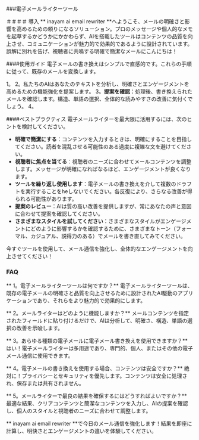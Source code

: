 ###電子メールライターツール

＃＃＃＃ 導入
** inayam ai email rewriter **へようこそ、メールの明確さと影響を高めるための頼りになるソリューション。プロのメッセージや個人的なメモを起草するかどうかにかかわらず、AIを搭載したツールはコンテンツの品質を向上させ、コミュニケーションが魅力的で効果的であるように設計されています。誤解に別れを告げ、視聴者に共鳴する明確で簡潔なメールにこんにちは！

####使用ガイド
電子メールの書き換えはシンプルで直感的です。これらの手順に従って、既存のメールを変換します。

1。
2。私たちのAIはあなたのテキストを分析し、明確さとエンゲージメントを高めるための機能強化を提案します。
3。**提案を確認**：処理後、書き換えられたメールを確認します。構造、単語の選択、全体的な読みやすさの改善に気付くでしょう。
4。

####ベストプラクティス
電子メールライターを最大限に活用するには、次のヒントを検討してください。

-  **明確で簡潔にする**：コンテンツを入力するときは、明確にすることを目指してください。読者を混乱させる可能性のある過度に複雑な文を避けてください。
-  **視聴者に焦点を当てる**：視聴者のニーズに合わせてメールコンテンツを調整します。メッセージが明確になればなるほど、エンゲージメントが良くなります。
-  **ツールを繰り返し使用します**：電子メールの書き換えを介して複数のドラフトを実行することをheしないでください。各反復により、さらなる改善が得られる可能性があります。
-  **提案のレビュー**：AIは質の高い改善を提供しますが、常にあなたの声と意図に合わせて提案を確認してください。
-  **さまざまなスタイルを試してください**：さまざまなスタイルがエンゲージメントにどのように影響するかを確認するために、さまざまなトーン（フォーマル、カジュアル、説得力のある）でメールを書き直してみてください。

今すぐツールを使用して、メール通信を強化し、全体的なエンゲージメントを向上させてください！

### FAQ

** 1。電子メールライターツールは何ですか？**
電子メールライターツールは、既存の電子メールの明確さと品質を向上させるために設計されたAI駆動のアプリケーションであり、それらをより魅力的で効果的にします。

** 2。メールライターはどのように機能しますか？**
メールコンテンツを指定されたフィールドに貼り付けるだけで、AIは分析して、明確さ、構造、単語の選択の改善を示唆します。

** 3。あらゆる種類の電子メールに電子メール書き換えを使用できますか？**
はい！電子メールライターは多用途であり、専門的、個人、またはその他の電子メール通信に使用できます。

** 4。電子メールの書き換えを使用する場合、コンテンツは安全ですか？**
絶対に！プライバシーとセキュリティを優先します。コンテンツは安全に処理され、保存または共有されません。

** 5。メールライターで最良の結果を確保するにはどうすればよいですか？**
最適な結果、クリアコンテンツと簡潔なコンテンツを入力し、AIの提案を確認し、個人のスタイルと視聴者のニーズに合わせて調整します。

** inayam ai email rewriter **で今日のメール通信を強化します！結果を即座に計算し、明快さとエンゲージメントの違いを体験してください。